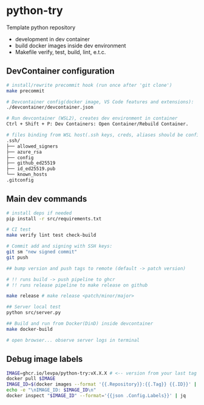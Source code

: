 # python-try
Template python repository

- development in dev container
- build docker images inside dev environment
- Makefile verify, test, build, lint, e.t.c.

## DevContainer configuration

```sh
# install/rewrite precommit hook (run once after 'git clone')
make precommit

# Devcontainer config(docker image, VS Code features and extensions): 
./devcontainer/devcontainer.json

# Run devcontainer (WSL2), creates dev environment in container
Ctrl + Shift + P: Dev Containers: Open Container/Rebuild Container.

# files binding from WSL host(.ssh keys, creds, aliases should be configured):
.ssh/
├── allowed_signers
├── azure_rsa
├── config
├── github_ed25519
├── id_ed25519.pub
└── known_hosts
.gitconfig
```

## Main dev commands
```sh
# install deps if needed
pip install -r src/requirements.txt

# CI test
make verify lint test check-build

# Commit add and signing with SSH keys: 
git sm "new signed commit"
git push

## bump version and push tags to remote (default -> patch version)

# !! runs build -> push pipeline to ghcr
# !! runs release pipeline to make release on github

make release # make release <patch/minor/major>

## Server local test
python src/server.py

## Build and run from Docker(DinD) inside devcontainer
make docker-build

# open browser... observe server logs in terminal
```

## Debug image labels

```sh
IMAGE=ghcr.io/levpa/python-try:vX.X.X # <-- version from your last tag
docker pull $IMAGE
IMAGE_ID=$(docker images --format '{{.Repository}}:{{.Tag}} {{.ID}}' | grep $IMAGE | awk '{print $2}')
echo -e "\nIMAGE_ID: $IMAGE_ID\n"
docker inspect "$IMAGE_ID" --format='{{json .Config.Labels}}' | jq
```
